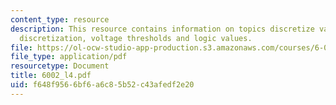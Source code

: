 ```yaml
---
content_type: resource
description: This resource contains information on topics discretize value, value
  discretization, voltage thresholds and logic values.
file: https://ol-ocw-studio-app-production.s3.amazonaws.com/courses/6-002-circuits-and-electronics-spring-2007/f648f9566bf6a6c85b52c43afedf2e20_6002_l4.pdf
file_type: application/pdf
resourcetype: Document
title: 6002_l4.pdf
uid: f648f956-6bf6-a6c8-5b52-c43afedf2e20
---
```

